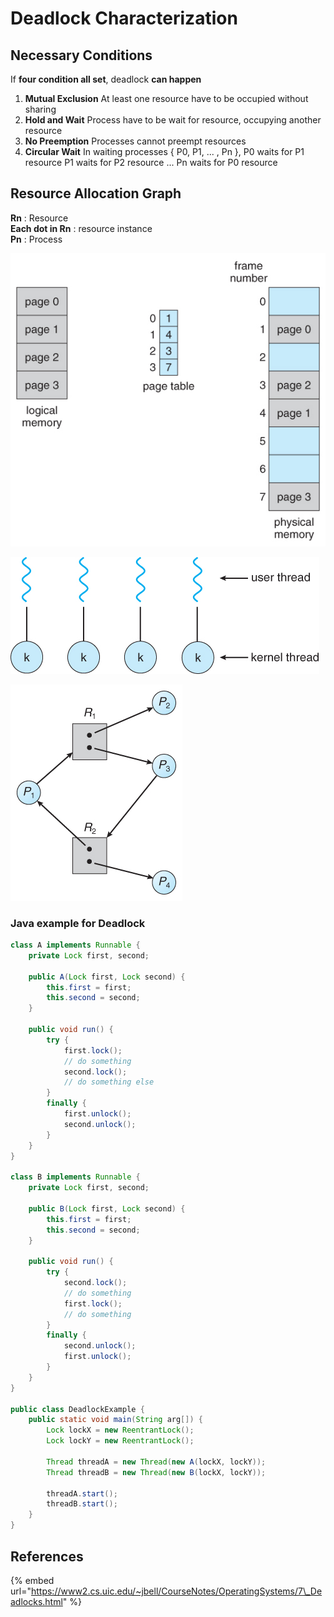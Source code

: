 # Deadlock Characterization

## Necessary Conditions

If **four condition all set**, deadlock **can happen**

1. **Mutual Exclusion** At least one resource have to be occupied without sharing
2. **Hold and Wait** Process have to be wait for resource, occupying another resource
3. **No Preemption** Processes cannot preempt resources
4. **Circular Wait** In waiting processes { P0, P1, ... , Pn }, P0 waits for P1 resource P1 waits for P2 resource ... Pn waits for P0 resource

## Resource Allocation Graph

**Rn** : Resource  
**Each dot in Rn** : resource instance  
**Pn** : Process

![Resource Allocation Graph Example](../.gitbook/assets/image%20%2822%29.png)

![Deadlock Graph](../.gitbook/assets/image%20%2841%29.png)

![Non-deadlock graph](../.gitbook/assets/image.png)

### Java example for Deadlock

```java
class A implements Runnable {
    private Lock first, second;
    
    public A(Lock first, Lock second) {
        this.first = first;
        this.second = second;
    }
    
    public void run() {
        try {
            first.lock();
            // do something
            second.lock();
            // do something else
        }
        finally {
            first.unlock();
            second.unlock();
        }
    }
}

class B implements Runnable {
    private Lock first, second;
    
    public B(Lock first, Lock second) {
        this.first = first;
        this.second = second;
    }
    
    public void run() {
        try {
            second.lock();
            // do something
            first.lock();
            // do something
        }
        finally {
            second.unlock();
            first.unlock();
        }
    }
}

public class DeadlockExample {
    public static void main(String arg[]) {
        Lock lockX = new ReentrantLock();
        Lock lockY = new ReentrantLock();
        
        Thread threadA = new Thread(new A(lockX, lockY));
        Thread threadB = new Thread(new B(lockX, lockY));
        
        threadA.start();
        threadB.start();
    }
}
```



## References

{% embed url="https://www2.cs.uic.edu/~jbell/CourseNotes/OperatingSystems/7\_Deadlocks.html" %}





